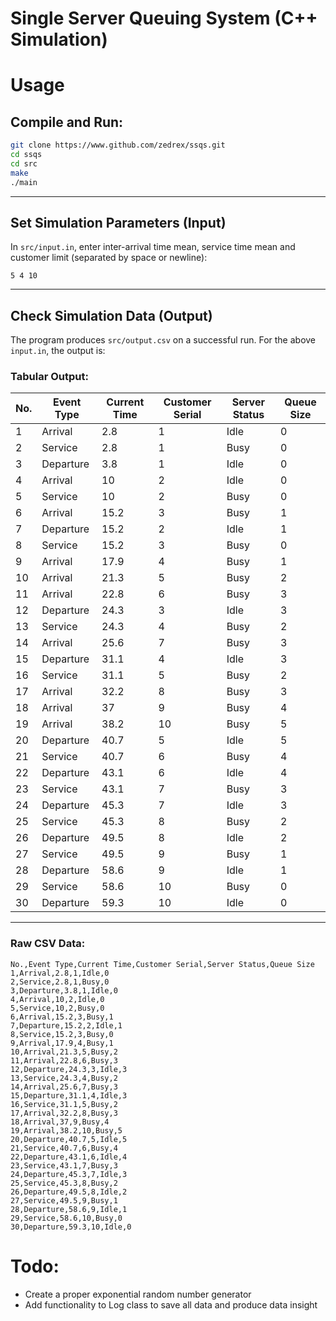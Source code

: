 # Single Server Queuing System (C++ Simulation)


# Usage
## Compile and Run:
```bash
git clone https://www.github.com/zedrex/ssqs.git
cd ssqs
cd src
make
./main
```
<hr>


## Set Simulation Parameters (Input)
In `src/input.in`, enter inter-arrival time mean, service time mean and customer limit (separated by space or newline):
```text
5 4 10
```

<hr>

## Check Simulation Data (Output)
The program produces `src/output.csv` on a successful run. For the above `input.in`, the output is:

### Tabular Output:
| No. | Event Type | Current Time | Customer Serial | Server Status | Queue Size |
| --- | ---------- | ------------ | --------------- | ------------- | ---------- |
| 1   | Arrival    | 2.8          | 1               | Idle          | 0          |
| 2   | Service    | 2.8          | 1               | Busy          | 0          |
| 3   | Departure  | 3.8          | 1               | Idle          | 0          |
| 4   | Arrival    | 10           | 2               | Idle          | 0          |
| 5   | Service    | 10           | 2               | Busy          | 0          |
| 6   | Arrival    | 15.2         | 3               | Busy          | 1          |
| 7   | Departure  | 15.2         | 2               | Idle          | 1          |
| 8   | Service    | 15.2         | 3               | Busy          | 0          |
| 9   | Arrival    | 17.9         | 4               | Busy          | 1          |
| 10  | Arrival    | 21.3         | 5               | Busy          | 2          |
| 11  | Arrival    | 22.8         | 6               | Busy          | 3          |
| 12  | Departure  | 24.3         | 3               | Idle          | 3          |
| 13  | Service    | 24.3         | 4               | Busy          | 2          |
| 14  | Arrival    | 25.6         | 7               | Busy          | 3          |
| 15  | Departure  | 31.1         | 4               | Idle          | 3          |
| 16  | Service    | 31.1         | 5               | Busy          | 2          |
| 17  | Arrival    | 32.2         | 8               | Busy          | 3          |
| 18  | Arrival    | 37           | 9               | Busy          | 4          |
| 19  | Arrival    | 38.2         | 10              | Busy          | 5          |
| 20  | Departure  | 40.7         | 5               | Idle          | 5          |
| 21  | Service    | 40.7         | 6               | Busy          | 4          |
| 22  | Departure  | 43.1         | 6               | Idle          | 4          |
| 23  | Service    | 43.1         | 7               | Busy          | 3          |
| 24  | Departure  | 45.3         | 7               | Idle          | 3          |
| 25  | Service    | 45.3         | 8               | Busy          | 2          |
| 26  | Departure  | 49.5         | 8               | Idle          | 2          |
| 27  | Service    | 49.5         | 9               | Busy          | 1          |
| 28  | Departure  | 58.6         | 9               | Idle          | 1          |
| 29  | Service    | 58.6         | 10              | Busy          | 0          |
| 30  | Departure  | 59.3         | 10              | Idle          | 0          |

<hr>

### Raw CSV Data:
```csv
No.,Event Type,Current Time,Customer Serial,Server Status,Queue Size
1,Arrival,2.8,1,Idle,0
2,Service,2.8,1,Busy,0
3,Departure,3.8,1,Idle,0
4,Arrival,10,2,Idle,0
5,Service,10,2,Busy,0
6,Arrival,15.2,3,Busy,1
7,Departure,15.2,2,Idle,1
8,Service,15.2,3,Busy,0
9,Arrival,17.9,4,Busy,1
10,Arrival,21.3,5,Busy,2
11,Arrival,22.8,6,Busy,3
12,Departure,24.3,3,Idle,3
13,Service,24.3,4,Busy,2
14,Arrival,25.6,7,Busy,3
15,Departure,31.1,4,Idle,3
16,Service,31.1,5,Busy,2
17,Arrival,32.2,8,Busy,3
18,Arrival,37,9,Busy,4
19,Arrival,38.2,10,Busy,5
20,Departure,40.7,5,Idle,5
21,Service,40.7,6,Busy,4
22,Departure,43.1,6,Idle,4
23,Service,43.1,7,Busy,3
24,Departure,45.3,7,Idle,3
25,Service,45.3,8,Busy,2
26,Departure,49.5,8,Idle,2
27,Service,49.5,9,Busy,1
28,Departure,58.6,9,Idle,1
29,Service,58.6,10,Busy,0
30,Departure,59.3,10,Idle,0

```


# Todo:
- Create a proper exponential random number generator
- Add functionality to Log class to save all data and produce data insight